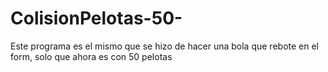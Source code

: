 # ColisionPelotas-50-
Este programa es el mismo que se hizo de hacer una bola que rebote en el form, solo que ahora es con 50 pelotas
